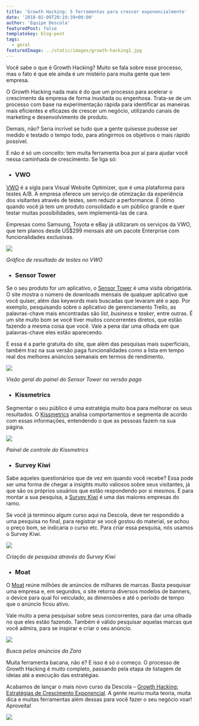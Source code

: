 ```yaml
---
title: 'Growth Hacking: 5 ferramentas para crescer exponencialmente'
date: '2018-02-09T20:19:39+00:00'
author: 'Equipe Descola'
featuredPost: false
templatekey: blog-post
tags:
  - geral
featuredImage: ../static/images/growth-hacking1.jpg
---
```


Você sabe o que é Growth Hacking? Muito se fala sobre esse processo, mas o fato é que ele ainda é um mistério para muita gente que tem empresa.

O Growth Hacking nada mais é do que um processo para acelerar o crescimento da empresa de forma inusitada ou engenhosa. Trata-se de um processo com base na experimentação rápida para identificar as maneiras mais eficientes e eficazes de crescer um negócio, utilizando canais de marketing e desenvolvimento de produto.

Demais, não? Seria incrível se tudo que a gente quisesse pudesse ser medido e testado o tempo todo, para atingirmos os objetivos o mais rápido possível.

E não é só um conceito: tem muita ferramenta boa por aí para ajudar você nessa caminhada de crescimento. Se liga só:

- ### **VWO**

[VWO](https://vwo.com/) é a sigla para Visual Website Optimizer, que é uma plataforma para testes A/B. A empresa oferece um serviço de otimização da experiência dos visitantes através de testes, sem reduzir a performance. É ótimo quando você já tem um produto consolidado e um público grande e quer testar muitas possibilidades, sem implementá-las de cara.

Empresas como Samsung, Toyota e eBay já utilizaram os serviços da VWO, que tem planos desde US$299 mensais até um pacote Enterprise com funcionalidades exclusivas.

![](https://descola.org/drops/wp-content/uploads/2018/02/vwo-1024x640.png)

_Gráfico de resultado de testes no VWO_

- ### Sensor Tower

Se o seu produto for um aplicativo, o [Sensor Tower](https://sensortower.com/) é uma visita obrigatória. O site mostra o número de downloads mensais de qualquer aplicativo que você quiser, além das keywords mais buscadas que levaram até o app. Por exemplo, pesquisando sobre o aplicativo de gerenciamento Trello, as palavras-chave mais encontradas são _list_, _business_ e _tasker_, entre outras. É um site muito bom se você tiver muitos concorrentes diretos, que estão fazendo a mesma coisa que você. Vale a pena dar uma olhada em que palavras-chave eles estão aparecendo.

E essa é a parte gratuita do site, que além das pesquisas mais superficiais, também traz na sua versão paga funcionalidades como a lista em tempo real dos melhores anúncios semanais em termos de rendimento.

![](https://descola.org/drops/wp-content/uploads/2018/02/sensor-tower-1024x516.png)

_Visão geral do painel do Sensor Tower na versão paga_

- ### Kissmetrics

Segmentar o seu público é uma estratégia muito boa para melhorar os seus resultados. O [Kissmetrics](https://www.kissmetrics.com/) analisa comportamentos e segmenta de acordo com essas informações, entendendo o que as pessoas fazem na sua página.

![](https://descola.org/drops/wp-content/uploads/2018/02/kissmetrics-1024x730.png)

_Painel de controle do Kissmetrics_

- ### Survey Kiwi

Sabe aqueles questionários que de vez em quando você recebe? Essa pode ser uma forma de chegar a insights muito valiosos sobre seus visitantes, já que são os próprios usuários que estão respondendo por si mesmos. E para montar a sua pesquisa, a [Survey Kiwi](https://surveykiwi.com/) é uma das maiores empresas do ramo.

Se você já terminou algum curso aqui na Descola, deve ter respondido a uma pesquisa no final, para registrar se você gostou do material, se achou o preço bom, se indicaria o curso etc. Para criar essa pesquisa, nós usamos o Survey Kiwi.

![](https://descola.org/drops/wp-content/uploads/2018/02/survey-kiwi-1024x536.jpg)

_Criação de pesquisa através do Survey Kiwi_

- ### Moat

O [Moat](https://moat.com/) reúne milhões de anúncios de milhares de marcas. Basta pesquisar uma empresa e, em segundos, o site retorna diversos modelos de banners, o device para qual foi veiculado, as dimensões e até o período de tempo que o anúncio ficou ativo.

Vale muito a pena pesquisar sobre seus concorrentes, para dar uma olhada no que eles estão fazendo. Também é válido pesquisar aquelas marcas que você admira, para se inspirar e criar o seu anúncio.

![](https://descola.org/drops/wp-content/uploads/2018/02/moat-1024x486.png)

_Busca pelos anúncios da Zara_

Muita ferramenta bacana, não é? E isso é só o começo. O processo de Growth Hacking é muito completo, passando pela etapa de listagem de ideias até a execução das estratégias.

Acabamos de lançar o mais novo curso da Descola – [Growth Hacking: Estratégias de Crescimento Exponencial](https://descola.org/curso/growth-hacking). A gente reuniu muita teoria, muita dica e muitas ferramentas além dessas para você fazer o seu negócio voar! Aproveita!

![](https://descola.org/drops/wp-content/uploads/2018/02/growth-hacking-1024x576.png)

